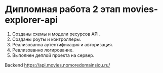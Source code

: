 # Дипломная работа 2 этап movies-explorer-api

1. Созданы схемы и модели ресурсов API. 
2. Созданы роуты и контроллеры. 
3. Реализованна аутентификация и авторизация.
4. Реализованно логирование.
5. Выполнен деплой проекта на сервер.

Backend https://api.movies.nomoredomainsicu.ru/
